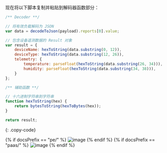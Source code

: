 现在将以下脚本复制并粘贴到解码器函数部分：

```javascript
/** Decoder **/

// 将有效负载解码为 JSON
var data = decodeToJson(payload).reports[0].value;

// 包含设备遥测数据的 Result 对象
var result = {
    deviceName: hexToString(data.substring(0, 12)),
    deviceType: hexToString(data.substring(12, 26)),
    telemetry: {
        temperature: parseFloat(hexToString(data.substring(26, 34))),
        humidity: parseFloat(hexToString(data.substring(34, 38))),
    }
};

/** 辅助函数 **/

// 十六进制字符串到字符串
function hexToString(hex) {
    return bytesToString(hexToBytes(hex));
}

return result;
``` 
{: .copy-code}

{% if docsPrefix == "pe/" %}
![image](/images/user-guide/integrations/udp/udp-uplink-converter-hex-tbel-pe.png)
{% endif %}
{% if docsPrefix == "paas/" %}
![image](/images/user-guide/integrations/udp/udp-uplink-converter-hex-tbel-paas.png)
{% endif %}